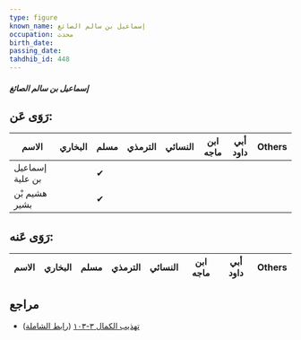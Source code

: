 ```yaml
---
type: figure
known_name: إسماعيل بن سالم الصائغ
occupation: محدث
birth_date:
passing_date:
tahdhib_id: 448
---
```

##### إسماعيل بن سالم الصائغ

## رَوَى عَن:
| الاسم           | البخاري | مسلم | الترمذي | النسائي | ابن ماجه | أبي داود | Others |
| --------------- | ------- | ---- | ------- | ------- | -------- | -------- | ------ |
| إسماعيل بن علية |         | ✔    |         |         |          |          |        |
| هشيم بْن بشير   |         | ✔    |         |         |          |          |        |
## رَوَى عَنه:
| الاسم | البخاري | مسلم | الترمذي | النسائي | ابن ماجه | أبي داود | Others |
| ----- | ------- | ---- | ------- | ------- | -------- | -------- | ------ |
## مراجع
- [تهذيب الكمال ٣-١٠٣](obsidian://open?vault=Tahdhib-al-Kamal&file=Figures/٤٤٨-إسماعيل%20بن%20سالم%20الصائغ) ([رابط الشاملة](https://shamela.ws/book/3722/1117))
